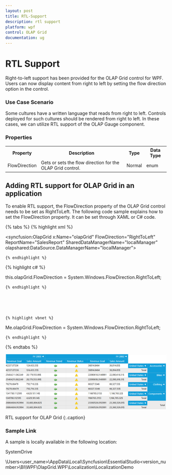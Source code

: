 ```yaml
---
layout: post
title: RTL-Support
description: rtl support
platform: wpf
control: OLAP Grid
documentation: ug
---
```


# RTL Support

Right-to-left support has been provided for the OLAP Grid control for WPF. Users can now display content from right to left by setting the flow direction option in the control. 

### Use Case Scenario

Some cultures have a written language that reads from right to left. Controls deployed for such cultures should be rendered from right to left. In these cases, we can utilize RTL support of the OLAP Gauge component. 

### Properties



<table>
<tr>
<th>
Property</th><th>
Description</th><th>
Type</th><th>
Data Type</th></tr>
<tr>
<td>
FlowDirection</td><td>
Gets or sets the flow direction for the OLAP Grid control.</td><td>
Normal</td><td>
enum</td></tr>
</table>

## Adding RTL support for OLAP Grid in an application 

To enable RTL support, the FlowDirection property of the OLAP Grid control needs to be set as RightToLeft. The following code sample explains how to set the FlowDirection property. It can be set through XAML or C# code.

{% tabs %}
  {% highlight xml %}

   

<syncfusion:OlapGrid x:Name="olapGrid" FlowDirection="RightToLeft" ReportName="SalesReport" SharedDataManagerName="localManager" olapshared:DataSource.DataManagerName="localManager">  


    {% endhighlight %}


  {% highlight c# %}

   

  this.olapGrid.FlowDirection = System.Windows.FlowDirection.RightToLeft;

    {% endhighlight %}





    {% highlight vbnet %}

    

  Me.olapGrid.FlowDirection = System.Windows.FlowDirection.RightToLeft;

    {% endhighlight %}


{% endtabs %}


![](RTL-Support_images/RTL-Support_img1.png)


RTL support for OLAP Grid
{:.caption}

### Sample Link

A sample is locally available in the following location:

SystemDrive

\Users\<user_name>\AppData\Local\Syncfusion\EssentialStudio\<version_number>\BI\WPF\OlapGrid.WPF\Localization\LocalizationDemo


